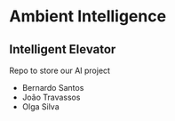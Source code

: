# Ambient Intelligence

## Intelligent Elevator

Repo to store our AI project

- Bernardo Santos
- João Travassos
- Olga Silva
